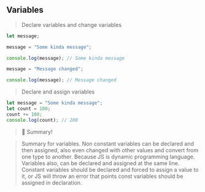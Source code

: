 ## Variables

> Declare variables and change variables

```js
let message;

message = "Some kinda message";

console.log(message); // Some kinda message

message = "Message changed";

console.log(message); // Message changed
```

> Declare and assign variables

```js
let message = "Some kinda message";
let count = 100;
count += 100;
console.log(count); // 200
```

> :memo: Summary!

> Summary for variables. Non constant variables can be declared and then assigned, also even changed with other values and convert from one type to another. Because JS is dynamic programming language. Variables also, can be declared and assigned at the same line. Constant variables should be declared and forced to assign a value to it, or JS will throw an error that points const variables should be assigned in declaration.



